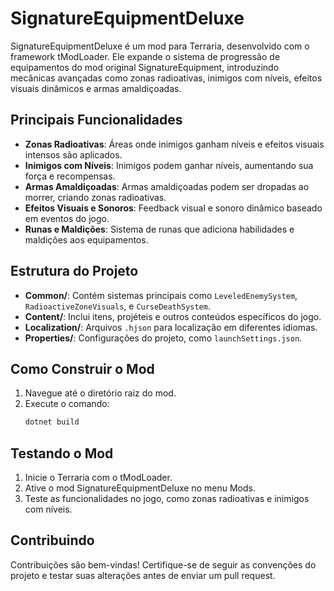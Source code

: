 # SignatureEquipmentDeluxe

SignatureEquipmentDeluxe é um mod para Terraria, desenvolvido com o framework tModLoader. Ele expande o sistema de progressão de equipamentos do mod original SignatureEquipment, introduzindo mecânicas avançadas como zonas radioativas, inimigos com níveis, efeitos visuais dinâmicos e armas amaldiçoadas.

## Principais Funcionalidades

- **Zonas Radioativas**: Áreas onde inimigos ganham níveis e efeitos visuais intensos são aplicados.
- **Inimigos com Níveis**: Inimigos podem ganhar níveis, aumentando sua força e recompensas.
- **Armas Amaldiçoadas**: Armas amaldiçoadas podem ser dropadas ao morrer, criando zonas radioativas.
- **Efeitos Visuais e Sonoros**: Feedback visual e sonoro dinâmico baseado em eventos do jogo.
- **Runas e Maldições**: Sistema de runas que adiciona habilidades e maldições aos equipamentos.

## Estrutura do Projeto

- **Common/**: Contém sistemas principais como `LeveledEnemySystem`, `RadioactiveZoneVisuals`, e `CurseDeathSystem`.
- **Content/**: Inclui itens, projéteis e outros conteúdos específicos do jogo.
- **Localization/**: Arquivos `.hjson` para localização em diferentes idiomas.
- **Properties/**: Configurações do projeto, como `launchSettings.json`.

## Como Construir o Mod

1. Navegue até o diretório raiz do mod.
2. Execute o comando:
   ```powershell
   dotnet build
   ```

## Testando o Mod

1. Inicie o Terraria com o tModLoader.
2. Ative o mod SignatureEquipmentDeluxe no menu Mods.
3. Teste as funcionalidades no jogo, como zonas radioativas e inimigos com níveis.

## Contribuindo

Contribuições são bem-vindas! Certifique-se de seguir as convenções do projeto e testar suas alterações antes de enviar um pull request.
